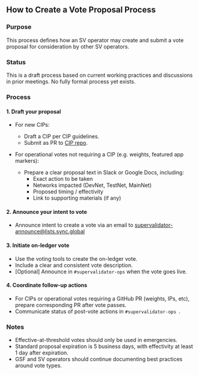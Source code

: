 ## How to Create a Vote Proposal Process

### Purpose

This process defines how an SV operator may create and submit a vote proposal for consideration by other SV operators.

### Status

This is a draft process based on current working practices and discussions in prior meetings. No fully formal process yet exists.

### Process

#### 1. Draft your proposal

- For new CIPs:
  - Draft a CIP per CIP guidelines.
  - Submit as PR to [CIP repo](https://github.com/global-synchronizer-foundation/cips).

- For operational votes not requiring a CIP (e.g. weights, featured app markers):
  - Prepare a clear proposal text in Slack or Google Docs, including:
    - Exact action to be taken
    - Networks impacted (DevNet, TestNet, MainNet)
    - Proposed timing / effectivity
    - Link to supporting materials (if any)

#### 2. Announce your intent to vote

- Announce intent to create a vote via an email to 
supervalidator-announce@lists.sync.global

#### 3. Initiate on-ledger vote

- Use the voting tools to create the on-ledger vote.
- Include a clear and consistent vote description.
- [Optional] Announce in `#supervalidator-ops` when the vote goes live.

#### 4. Coordinate follow-up actions

- For CIPs or operational votes requiring a GitHub PR (weights, IPs, etc), prepare corresponding PR after vote passes.
- Communicate status of post-vote actions in `#supervalidator-ops `.

### Notes

- Effective-at-threshold votes should only be used in emergencies.
- Standard proposal expiration is 5 business days, with effectivity at least 1 day after expiration.
- GSF and SV operators should continue documenting best practices around vote types.
